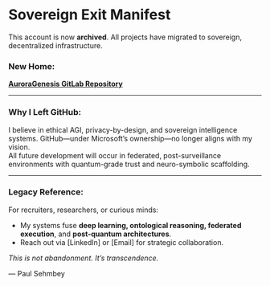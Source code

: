 # Sovereign Exit Manifest

This account is now **archived**. All projects have migrated to sovereign, decentralized infrastructure.

### New Home:
**[AuroraGenesis GitLab Repository](https://gitlab.com/auroragenesis)**

---

### Why I Left GitHub:

I believe in ethical AGI, privacy-by-design, and sovereign intelligence systems. GitHub—under Microsoft’s ownership—no longer aligns with my vision.  
All future development will occur in federated, post-surveillance environments with quantum-grade trust and neuro-symbolic scaffolding.

---

### Legacy Reference:

For recruiters, researchers, or curious minds:
- My systems fuse **deep learning, ontological reasoning, federated execution**, and **post-quantum architectures**.
- Reach out via [LinkedIn] or [Email] for strategic collaboration.

*This is not abandonment. It’s transcendence.*

— Paul Sehmbey
